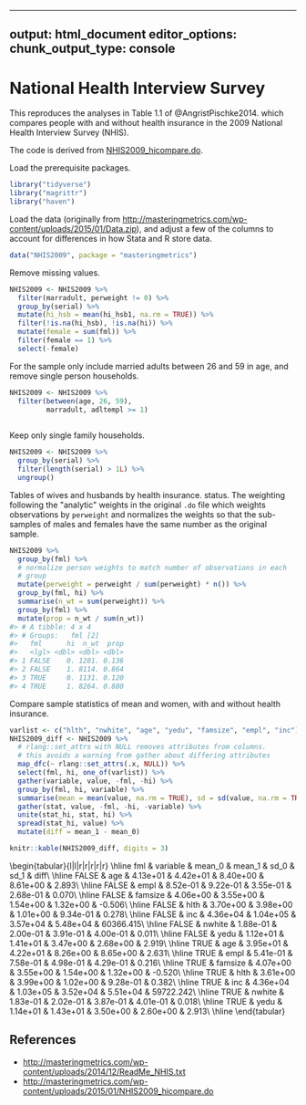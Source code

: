 
---
output: html_document
editor_options: 
  chunk_output_type: console
---
# National Health Interview Survey

This reproduces the analyses in Table 1.1 of @AngristPischke2014.
which compares people with and without health insurance in the 2009 National Health Interview Survey (NHIS).

The code is derived from  [NHIS2009_hicompare.do](http://masteringmetrics.com/wp-content/uploads/2015/01/NHIS2009_hicompare.do).

Load the prerequisite packages.

```r
library("tidyverse")
library("magrittr")
library("haven")
```

Load the data (originally from http://masteringmetrics.com/wp-content/uploads/2015/01/Data.zip), and adjust a few of the columns to account for differences in 
how Stata and R store data.

```r
data("NHIS2009", package = "masteringmetrics")
```
Remove missing values.

```r
NHIS2009 <- NHIS2009 %>%
  filter(marradult, perweight != 0) %>%
  group_by(serial) %>%
  mutate(hi_hsb = mean(hi_hsb1, na.rm = TRUE)) %>%
  filter(!is.na(hi_hsb), !is.na(hi)) %>%
  mutate(female = sum(fml)) %>%
  filter(female == 1) %>%
  select(-female)
```

For the sample only include married adults between 26 and 59 in age, and remove single person households.

```r
NHIS2009 <- NHIS2009 %>%
  filter(between(age, 26, 59),
         marradult, adltempl >= 1)
         
```
Keep only single family households.

```r
NHIS2009 <- NHIS2009 %>%
  group_by(serial) %>%
  filter(length(serial) > 1L) %>%
  ungroup()
```

Tables of wives and husbands by health insurance. status. 
The weighting following the "analytic" weights in the original `.do` file which weights observations by `perweight` and normalizes the weights so that the sub-samples of males and females have the same number as the original sample.

```r
NHIS2009 %>%
  group_by(fml) %>%
  # normalize person weights to match number of observations in each
  # group
  mutate(perweight = perweight / sum(perweight) * n()) %>%
  group_by(fml, hi) %>%
  summarise(n_wt = sum(perweight)) %>%
  group_by(fml) %>%
  mutate(prop = n_wt / sum(n_wt))
#> # A tibble: 4 x 4
#> # Groups:   fml [2]
#>   fml      hi  n_wt  prop
#>   <lgl> <dbl> <dbl> <dbl>
#> 1 FALSE    0. 1281. 0.136
#> 2 FALSE    1. 8114. 0.864
#> 3 TRUE     0. 1131. 0.120
#> 4 TRUE     1. 8264. 0.880
```

Compare sample statistics of mean and women, with and without health insurance.

```r
varlist <- c("hlth", "nwhite", "age", "yedu", "famsize", "empl", "inc")
NHIS2009_diff <- NHIS2009 %>%
  # rlang::set_attrs with NULL removes attributes from columns.
  # this avoids a warning from gather about differing attributes
  map_dfc(~ rlang::set_attrs(.x, NULL)) %>%
  select(fml, hi, one_of(varlist)) %>%
  gather(variable, value, -fml, -hi) %>%
  group_by(fml, hi, variable) %>%
  summarise(mean = mean(value, na.rm = TRUE), sd = sd(value, na.rm = TRUE)) %>%
  gather(stat, value, -fml, -hi, -variable) %>%
  unite(stat_hi, stat, hi) %>%
  spread(stat_hi, value) %>%
  mutate(diff = mean_1 - mean_0)
```


```r
knitr::kable(NHIS2009_diff, digits = 3)
```


\begin{tabular}{l|l|r|r|r|r|r}
\hline
fml & variable & mean\_0 & mean\_1 & sd\_0 & sd\_1 & diff\\
\hline
FALSE & age & 4.13e+01 & 4.42e+01 & 8.40e+00 & 8.61e+00 & 2.893\\
\hline
FALSE & empl & 8.52e-01 & 9.22e-01 & 3.55e-01 & 2.68e-01 & 0.070\\
\hline
FALSE & famsize & 4.06e+00 & 3.55e+00 & 1.54e+00 & 1.32e+00 & -0.506\\
\hline
FALSE & hlth & 3.70e+00 & 3.98e+00 & 1.01e+00 & 9.34e-01 & 0.278\\
\hline
FALSE & inc & 4.36e+04 & 1.04e+05 & 3.57e+04 & 5.48e+04 & 60366.415\\
\hline
FALSE & nwhite & 1.88e-01 & 2.00e-01 & 3.91e-01 & 4.00e-01 & 0.011\\
\hline
FALSE & yedu & 1.12e+01 & 1.41e+01 & 3.47e+00 & 2.68e+00 & 2.919\\
\hline
TRUE & age & 3.95e+01 & 4.22e+01 & 8.26e+00 & 8.65e+00 & 2.631\\
\hline
TRUE & empl & 5.41e-01 & 7.58e-01 & 4.98e-01 & 4.29e-01 & 0.216\\
\hline
TRUE & famsize & 4.07e+00 & 3.55e+00 & 1.54e+00 & 1.32e+00 & -0.520\\
\hline
TRUE & hlth & 3.61e+00 & 3.99e+00 & 1.02e+00 & 9.28e-01 & 0.382\\
\hline
TRUE & inc & 4.36e+04 & 1.03e+05 & 3.52e+04 & 5.51e+04 & 59722.242\\
\hline
TRUE & nwhite & 1.83e-01 & 2.02e-01 & 3.87e-01 & 4.01e-01 & 0.018\\
\hline
TRUE & yedu & 1.14e+01 & 1.43e+01 & 3.50e+00 & 2.60e+00 & 2.913\\
\hline
\end{tabular}

## References

- <http://masteringmetrics.com/wp-content/uploads/2014/12/ReadMe_NHIS.txt>
- <http://masteringmetrics.com/wp-content/uploads/2015/01/NHIS2009_hicompare.do>

